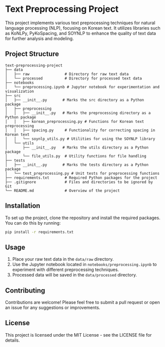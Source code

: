 # Text Preprocessing Project

This project implements various text preprocessing techniques for natural language processing (NLP), focusing on Korean text. It utilizes libraries such as KoNLPy, PyKoSpacing, and SOYNLP to enhance the quality of text data for further analysis and modeling.

## Project Structure

```
text-preprocessing-project
├── data
│   ├── raw                # Directory for raw text data
│   └── processed          # Directory for processed text data
├── notebooks
│   └── preprocessing.ipynb # Jupyter notebook for experimentation and visualization
├── src
│   ├── __init__.py       # Marks the src directory as a Python package
│   ├── preprocessing
│   │   ├── __init__.py   # Marks the preprocessing directory as a Python package
│   │   ├── korean_preprocessing.py # Functions for Korean text preprocessing
│   │   ├── spacing.py     # Functionality for correcting spacing in Korean text
│   │   └── soynlp_utils.py # Utilities for using the SOYNLP library
│   └── utils
│       ├── __init__.py   # Marks the utils directory as a Python package
│       └── file_utils.py  # Utility functions for file handling
├── tests
│   ├── __init__.py       # Marks the tests directory as a Python package
│   └── test_preprocessing.py # Unit tests for preprocessing functions
├── requirements.txt       # Required Python packages for the project
├── .gitignore             # Files and directories to be ignored by Git
└── README.md              # Overview of the project
```

## Installation

To set up the project, clone the repository and install the required packages. You can do this by running:

```bash
pip install -r requirements.txt
```

## Usage

1. Place your raw text data in the `data/raw` directory.
2. Use the Jupyter notebook located in `notebooks/preprocessing.ipynb` to experiment with different preprocessing techniques.
3. Processed data will be saved in the `data/processed` directory.

## Contributing

Contributions are welcome! Please feel free to submit a pull request or open an issue for any suggestions or improvements.

## License

This project is licensed under the MIT License - see the LICENSE file for details.